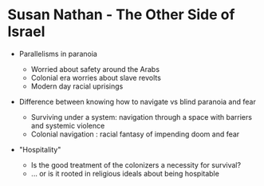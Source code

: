 # Susan Nathan - The Other Side of Israel

- Parallelisms in paranoia
    - Worried about safety around the Arabs
    - Colonial era worries about slave revolts
    - Modern day racial uprisings

- Difference between knowing how to navigate vs blind paranoia and fear
    - Surviving under a system: navigation through a space with barriers and systemic violence
    - Colonial navigation     : racial fantasy of impending doom and fear

- "Hospitality"
    - Is the good treatment of the colonizers a necessity for survival?
    - ... or is it rooted in religious ideals about being hospitable


